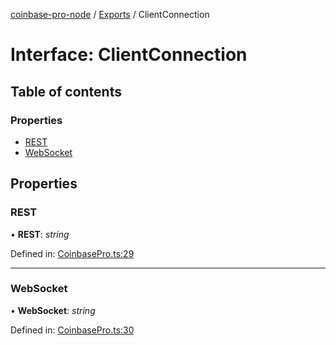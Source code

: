 [coinbase-pro-node](../README.md) / [Exports](../modules.md) / ClientConnection

# Interface: ClientConnection

## Table of contents

### Properties

- [REST](clientconnection.md#rest)
- [WebSocket](clientconnection.md#websocket)

## Properties

### REST

• **REST**: *string*

Defined in: [CoinbasePro.ts:29](https://github.com/bennycode/coinbase-pro-node/blob/a54e177/src/CoinbasePro.ts#L29)

___

### WebSocket

• **WebSocket**: *string*

Defined in: [CoinbasePro.ts:30](https://github.com/bennycode/coinbase-pro-node/blob/a54e177/src/CoinbasePro.ts#L30)
